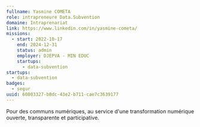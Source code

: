 ```yaml
---
fullname: Yasmine COMETA
role: intrapreneure Data.Subvention
domaine: Intraprenariat
link: https://www.linkedin.com/in/yasmine-cometa/
missions:
  - start: 2022-10-17
    end: 2024-12-31
    status: admin
    employer: DJEPVA - MIN EDUC
    startups:
      - data-subvention
startups:
  - data-subvention
badges:
  - segur
uuid: 60803327-b8dc-43e2-b711-cae7c3639177
---
```

Pour des communs numériques, au service d'une transformation numérique ouverte, transparente et participative.